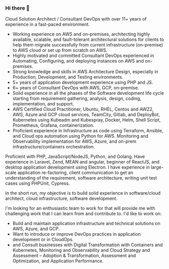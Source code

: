 ### Hi there 👋

Cloud Solution Architect / Consultant DevOps with over 11+ years of experience in a fast-paced environment. 

- Working experience on AWS and on-premises, architecting highly available, scalable, and fault-tolerant architectural solutions for clients to help them migrate successfully from current infrastructure (on-premise) to AWS cloud or set up from scratch on AWS.
- Highly motivated and committed Consultant DevOps experienced in Automating, Configuring, and deploying instances on AWS and on-premises.
- Strong knowledge and skills in AWS Architecture Design, especially in Production, Development, and Testing environments.
- 5+ years of application development experience using PHP and JS.
- 6+ years of Consultant DevOps with AWS, GCP, on-premise.
- Solid experience in all the phases of the Software development life cycle starting from requirement gathering, analysis, design, coding, implementation, and support.
- AWS Certified Cloud Practitioner, Ubuntu, RHEL, Centos and AWZ2, AWS, Azure and GCP cloud services, TeamCity, Gitlab, and DeployBot, Kubernetes using Kubeadm and Kubespray, Docker, Helm, Shell Script, Prometheus, Grafana, containerization.
- Proficient experience in Infrastructure as code using Terraform, Ansible, and Cloud ops automation using Python for AWS. Monitoring and Observability implementation for AWS, Azure, and on-prem infrastructure/containers orchestration.  

Proficient with PHP, JavaScript/NodeJS, Python, and Golang. Have experience in Laravel, Zend, MEAN and angular, beginner of ReactJS, and desktop application development using Electron. I have experience in large-scale application re-factoring, client communication to get an understanding of the requirement, software architecture, writing unit test cases using PHPUnit, Cypress.

In the short run, my objective is to build solid experience in software/cloud architect, cloud infrastructure, software development.

I'm looking for an enthusiastic team to work for that will provide me with challenging work that I can learn from and contribute to. I'd like to work on:
- Build and maintain application infrastructure and technical solutions on AWS, Azure, and GCP.
- Want to introduce or improve DevOps practices in application development or in CloudOps.
- and Consult businesses with Digital Transformation with Containers and Kubernetes, Monitoring and Observability and Cloud Strategy and Assessment – Adoption & Transformation, Assessment and Optimization, and Application Performance.

<!--
**safoorsafdar/safoorsafdar** is a ✨ _special_ ✨ repository because its `README.md` (this file) appears on your GitHub profile.

Here are some ideas to get you started:

- 🔭 I’m currently working on ...
- 🌱 I’m currently learning ...
- 👯 I’m looking to collaborate on ...
- 🤔 I’m looking for help with ...
- 💬 Ask me about ...
- 📫 How to reach me: ...
- 😄 Pronouns: ...
- ⚡ Fun fact: ...
-->
